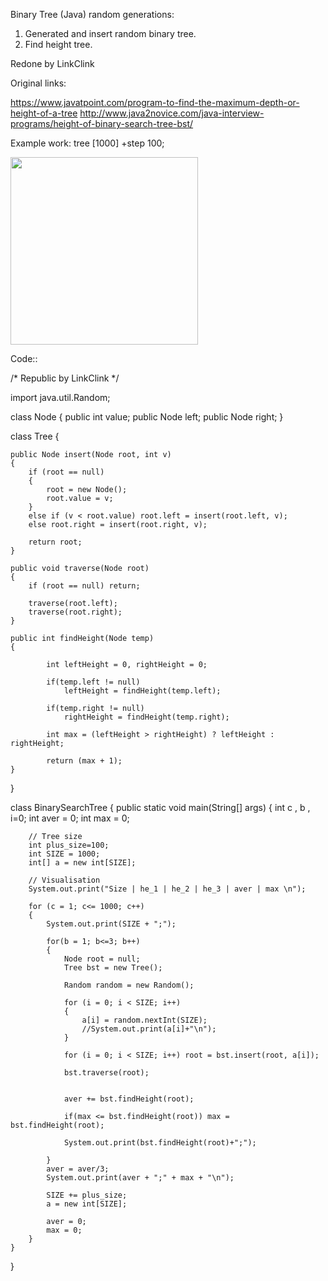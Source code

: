 Binary Tree (Java) random generations:

1. Generated and insert random binary tree.
2. Find height tree.

Redone by LinkClink


Original links:

https://www.javatpoint.com/program-to-find-the-maximum-depth-or-height-of-a-tree
http://www.java2novice.com/java-interview-programs/height-of-binary-search-tree-bst/

Example work:
tree [1000] +step 100;

<img src="https://sun9-26.userapi.com/c850120/v850120533/1e0fdb/rUcINg2ESrs.jpg" width="300">



Code::

/* Republic by LinkClink */

import java.util.Random;

class Node
{
    public int value;
    public Node left;
    public Node right;
}

class Tree
{

    public Node insert(Node root, int v)
    {
        if (root == null)
        {
            root = new Node();
            root.value = v;
        }
        else if (v < root.value) root.left = insert(root.left, v);
        else root.right = insert(root.right, v);

        return root;
    }

    public void traverse(Node root)
    {
        if (root == null) return;

        traverse(root.left);
        traverse(root.right);
    }

    public int findHeight(Node temp)
    {

            int leftHeight = 0, rightHeight = 0;

            if(temp.left != null)
                leftHeight = findHeight(temp.left);

            if(temp.right != null)
                rightHeight = findHeight(temp.right);

            int max = (leftHeight > rightHeight) ? leftHeight : rightHeight;

            return (max + 1);
    }
}

class BinarySearchTree
{
    public static void main(String[] args)
    {
        int c , b , i=0;
        int aver = 0;
        int max = 0;

        // Tree size
        int plus_size=100;
        int SIZE = 1000;
        int[] a = new int[SIZE];

        // Visualisation
        System.out.print("Size | he_1 | he_2 | he_3 | aver | max \n");

        for (c = 1; c<= 1000; c++)
        {
            System.out.print(SIZE + ";");

            for(b = 1; b<=3; b++)
            {
                Node root = null;
                Tree bst = new Tree();

                Random random = new Random();

                for (i = 0; i < SIZE; i++)
                {
                    a[i] = random.nextInt(SIZE);
                    //System.out.print(a[i]+"\n");
                }

                for (i = 0; i < SIZE; i++) root = bst.insert(root, a[i]);

                bst.traverse(root);


                aver += bst.findHeight(root);

                if(max <= bst.findHeight(root)) max = bst.findHeight(root);

                System.out.print(bst.findHeight(root)+";");

            }
            aver = aver/3;
            System.out.print(aver + ";" + max + "\n");

            SIZE += plus_size;
            a = new int[SIZE];

            aver = 0;
            max = 0;
        }
    }
}
